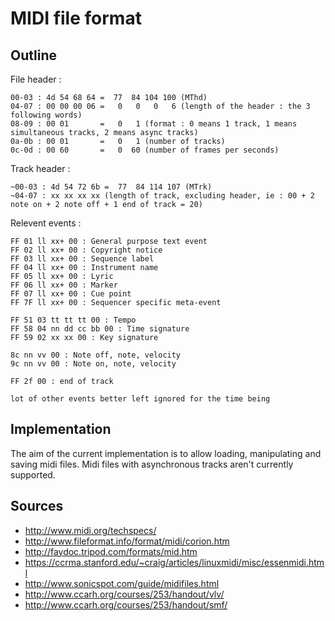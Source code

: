 MIDI file format
================

Outline
-------

File header :

	00-03 : 4d 54 68 64 =  77  84 104 100 (MThd) 
	04-07 : 00 00 00 06 =   0   0   0   6 (length of the header : the 3 following words) 
	08-09 : 00 01       =   0   1 (format : 0 means 1 track, 1 means simultaneous tracks, 2 means async tracks)
	0a-0b : 00 01       =   0   1 (number of tracks)
	0c-0d : 00 60       =   0  60 (number of frames per seconds)

Track header :

	~00-03 : 4d 54 72 6b =  77  84 114 107 (MTrk)
	~04-07 : xx xx xx xx (length of track, excluding header, ie : 00 + 2 note on + 2 note off + 1 end of track = 20)

Relevent events :
	
	FF 01 ll xx+ 00 : General purpose text event
	FF 02 ll xx+ 00 : Copyright notice
	FF 03 ll xx+ 00 : Sequence label
	FF 04 ll xx+ 00 : Instrument name
	FF 05 ll xx+ 00 : Lyric
	FF 06 ll xx+ 00 : Marker
	FF 07 ll xx+ 00 : Cue point
	FF 7F ll xx+ 00 : Sequencer specific meta-event

	FF 51 03 tt tt tt 00 : Tempo
	FF 58 04 nn dd cc bb 00 : Time signature
	FF 59 02 xx xx 00 : Key signature

	8c nn vv 00 : Note off, note, velocity
	9c nn vv 00 : Note on, note, velocity

	FF 2f 00 : end of track

	lot of other events better left ignored for the time being


Implementation
--------------

The aim of the current implementation is to allow loading, manipulating and saving midi files.
Midi files with asynchronous tracks aren't currently supported.


Sources
-------

 * http://www.midi.org/techspecs/
 * http://www.fileformat.info/format/midi/corion.htm
 * http://faydoc.tripod.com/formats/mid.htm
 * https://ccrma.stanford.edu/~craig/articles/linuxmidi/misc/essenmidi.html
 * http://www.sonicspot.com/guide/midifiles.html
 * http://www.ccarh.org/courses/253/handout/vlv/
 * http://www.ccarh.org/courses/253/handout/smf/
